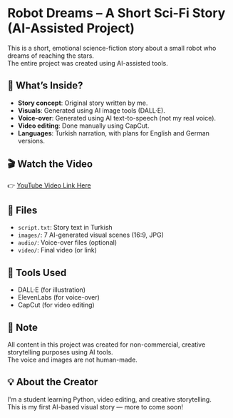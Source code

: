 # Robot Dreams – A Short Sci-Fi Story (AI-Assisted Project)

This is a short, emotional science-fiction story about a small robot who dreams of reaching the stars.  
The entire project was created using AI-assisted tools.

## 🎨 What’s Inside?

- **Story concept**: Original story written by me.
- **Visuals**: Generated using AI image tools (DALL·E).
- **Voice-over**: Generated using AI text-to-speech (not my real voice).
- **Video editing**: Done manually using CapCut.
- **Languages**: Turkish narration, with plans for English and German versions.

## 🎬 Watch the Video

👉 [YouTube Video Link Here](https://your-video-link.com)

## 📁 Files

- `script.txt`: Story text in Turkish  
- `images/`: 7 AI-generated visual scenes (16:9, JPG)  
- `audio/`: Voice-over files (optional)  
- `video/`: Final video (or link)

## 🤖 Tools Used

- DALL·E (for illustration)
- ElevenLabs (for voice-over)
- CapCut (for video editing)

## 📌 Note

All content in this project was created for non-commercial, creative storytelling purposes using AI tools.  
The voice and images are not human-made.

## 💡 About the Creator

I'm a student learning Python, video editing, and creative storytelling.  
This is my first AI-based visual story — more to come soon!

